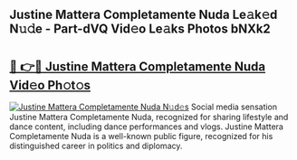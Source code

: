 ## Justine Mattera Completamente Nuda Le𝚊k𝚎d N𝚞𝚍e - Part-dVQ Vid𝚎o Le𝚊ks Photos bNXk2

# <h2><a href="http://fbfgpy.evod.top/?m=Justine+Mattera+Completamente+Nuda">🔗 👉🔴 Justine Mattera Completamente Nuda Vid𝚎o Ph𝚘t𝚘s</a></h2>

[![Justine Mattera Completamente Nuda N𝚞d𝚎s](https://i.imgur.com/8V9OHl7.gif)](http://fbfgpy.evod.top/?m=Justine+Mattera+Completamente+Nuda)
Social media sensation Justine Mattera Completamente Nuda, recognized for sharing lifestyle and dance content, including dance performances and vlogs. Justine Mattera Completamente Nuda is a well-known public figure, recognized for his distinguished career in politics and diplomacy. 
